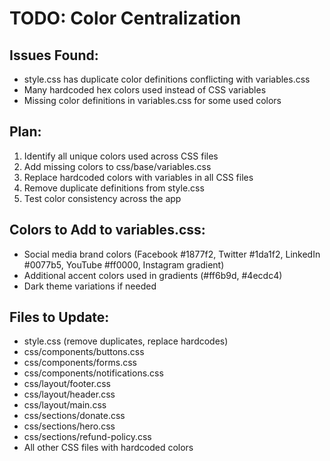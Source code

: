 # TODO: Color Centralization

## Issues Found:
- style.css has duplicate color definitions conflicting with variables.css
- Many hardcoded hex colors used instead of CSS variables
- Missing color definitions in variables.css for some used colors

## Plan:
1. Identify all unique colors used across CSS files
2. Add missing colors to css/base/variables.css
3. Replace hardcoded colors with variables in all CSS files
4. Remove duplicate definitions from style.css
5. Test color consistency across the app

## Colors to Add to variables.css:
- Social media brand colors (Facebook #1877f2, Twitter #1da1f2, LinkedIn #0077b5, YouTube #ff0000, Instagram gradient)
- Additional accent colors used in gradients (#ff6b9d, #4ecdc4)
- Dark theme variations if needed

## Files to Update:
- style.css (remove duplicates, replace hardcodes)
- css/components/buttons.css
- css/components/forms.css
- css/components/notifications.css
- css/layout/footer.css
- css/layout/header.css
- css/layout/main.css
- css/sections/donate.css
- css/sections/hero.css
- css/sections/refund-policy.css
- All other CSS files with hardcoded colors
